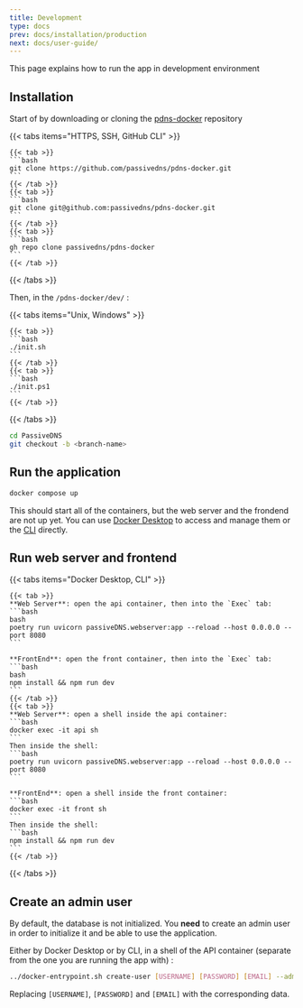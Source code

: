 ```yaml
---
title: Development
type: docs
prev: docs/installation/production
next: docs/user-guide/
---
```


This page explains how to run the app in development environment

## Installation


Start of by downloading or cloning the [pdns-docker](https://github.com/passivedns/pdns-docker/) repository

{{< tabs items="HTTPS, SSH, GitHub CLI" >}}

    {{< tab >}}
    ```bash
    git clone https://github.com/passivedns/pdns-docker.git
    ```
    {{< /tab >}}
    {{< tab >}}
    ```bash
    git clone git@github.com:passivedns/pdns-docker.git
    ```
    {{< /tab >}}
    {{< tab >}}
    ```bash
    gh repo clone passivedns/pdns-docker
    ```
    {{< /tab >}}

{{< /tabs >}}

Then, in the `/pdns-docker/dev/` :

{{< tabs items="Unix, Windows" >}}

    {{< tab >}}
    ```bash
    ./init.sh
    ```
    {{< /tab >}}
    {{< tab >}}
    ```bash
    ./init.ps1
    ```
    {{< /tab >}}

{{< /tabs >}}

```bash
cd PassiveDNS
git checkout -b <branch-name>
```

## Run the application

```bash
docker compose up
```

This should start all of the containers, but the web server and the frondend are not up yet. 
You can use [Docker Desktop](https://www.docker.com/products/docker-desktop/) to access and manage them or the [CLI](https://docs.docker.com/get-started/docker_cheatsheet.pdf) directly.

## Run web server and frontend

{{< tabs items="Docker Desktop, CLI" >}}

    {{< tab >}}
    **Web Server**: open the api container, then into the `Exec` tab:
    ```bash
    bash
    poetry run uvicorn passiveDNS.webserver:app --reload --host 0.0.0.0 --port 8080
    ```

    **FrontEnd**: open the front container, then into the `Exec` tab:
    ```bash
    bash
    npm install && npm run dev
    ```
    {{< /tab >}}
    {{< tab >}}
    **Web Server**: open a shell inside the api container:
    ```bash
    docker exec -it api sh
    ```
    Then inside the shell:
    ```bash
    poetry run uvicorn passiveDNS.webserver:app --reload --host 0.0.0.0 --port 8080
    ```

    **FrontEnd**: open a shell inside the front container:
    ```bash
    docker exec -it front sh
    ```
    Then inside the shell:
    ```bash
    npm install && npm run dev
    ```
    {{< /tab >}}

{{< /tabs >}}

## Create an admin user

By default, the database is not initialized. You **need** to create an admin user in order to initialize it and be able to use the application.

Either by Docker Desktop or by CLI, in a shell of the API container (separate from the one you are running the app with) :

```bash
../docker-entrypoint.sh create-user [USERNAME] [PASSWORD] [EMAIL] --admin

```

Replacing `[USERNAME]`, `[PASSWORD]` and `[EMAIL]` with the corresponding data.